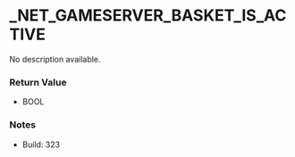 # _NET_GAMESERVER_BASKET_IS_ACTIVE

No description available.

### Return Value
* BOOL

### Notes
* Build: 323

